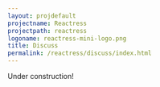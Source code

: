 ```yaml
---
layout: projdefault
projectname: Reactress
projectpath: reactress
logoname: reactress-mini-logo.png
title: Discuss
permalink: /reactress/discuss/index.html
---
```




Under construction!

